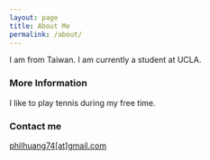 ```yaml
---
layout: page
title: About Me
permalink: /about/
---
```


I am from Taiwan. I am currently a student at UCLA.

### More Information

I like to play tennis during my free time. 

### Contact me

[philhuang74\[at\]gmail.com](mailto:philhuang74@gmail.com)